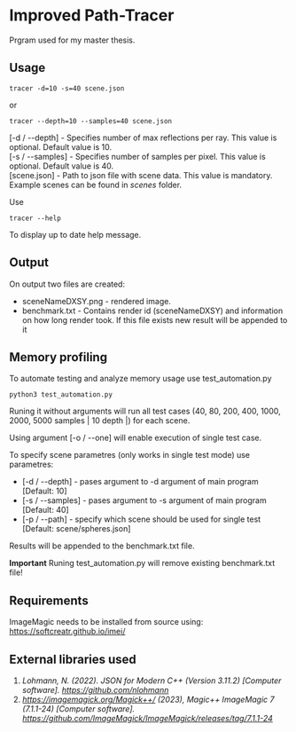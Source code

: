 # Improved Path-Tracer
Prgram used for my master thesis.

## Usage

```
tracer -d=10 -s=40 scene.json
```

or

```
tracer --depth=10 --samples=40 scene.json
```

[-d / --depth] - Specifies number of max reflections per ray. This value is optional. Default value is 10.
<br>[-s / --samples] - Specifies number of samples per pixel. This value is optional. Default value is 40.
<br>[scene.json] - Path to json file with scene data. This value is mandatory. Example scenes can be found in *scenes* folder.

Use

```
tracer --help
```

To display up to date help message.

## Output

On output two files are created:
* sceneNameDXSY.png - rendered image.
* benchmark.txt - Contains render id (sceneNameDXSY) and information on how long render took. If this file exists new result will be appended to it

## Memory profiling

To automate testing and analyze memory usage use test_automation.py

```
python3 test_automation.py
```

Runing it without arguments will run all test cases (40, 80, 200, 400, 1000, 2000, 5000 samples | 10 depth |) for each scene.

Using argument [-o / --one] will enable execution of single test case.

To specify scene parametres (only works in single test mode) use parametres:
* [-d / --depth] - pases argument to -d argument of main program [Default: 10]
* [-s / --samples] - pases argument to -s argument of main program [Default: 40]
* [-p / --path] - specify which scene should be used for single test [Default: scene/spheres.json]

Results will be appended to the benchmark.txt file.

**Important** Runing test_automation.py will remove existing benchmark.txt file!

## Requirements
ImageMagic needs to be installed from source using: https://softcreatr.github.io/imei/

## External libraries used
1. *Lohmann, N. (2022). JSON for Modern C++ (Version 3.11.2) [Computer software]. https://github.com/nlohmann*
2. *https://imagemagick.org/Magick++/ (2023), Magic++ ImageMagic 7 (7.1.1-24) [Computer software]. https://github.com/ImageMagick/ImageMagick/releases/tag/7.1.1-24*
